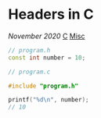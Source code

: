 # Headers in C

*November 2020* [C](programming.html#c) [Misc](programming.html#c-misc)

```cpp
// program.h
const int number = 10;
```

```cpp
// program.c

#include "program.h"

printf("%d\n", number);
// 10
```